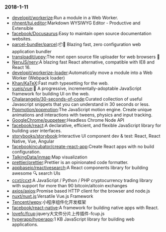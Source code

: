 ### 2018-1-11 
* [developit/workerize](https://github.com//developit/workerize):Run a module in a Web Worker. 
* [nhnent/tui.editor](https://github.com//nhnent/tui.editor):Markdown WYSIWYG Editor - Productive and Extensible 
* [facebook/Docusaurus](https://github.com//facebook/Docusaurus):Easy to maintain open source documentation websites. 
* [parcel-bundler/parcel](https://github.com//parcel-bundler/parcel):📦🚀 Blazing fast, zero configuration web application bundler 
* [transloadit/uppy](https://github.com//transloadit/uppy):The next open source file uploader for web browsers 🐶 
* [NervJS/nerv](https://github.com//NervJS/nerv):A blazing fast React alternative, compatible with IE8 and React 16. 
* [developit/workerize-loader](https://github.com//developit/workerize-loader):Automatically move a module into a Web Worker (Webpack loader) 
* [Khan/KaTeX](https://github.com//Khan/KaTeX):Fast math typesetting for the web. 
* [vuejs/vue](https://github.com//vuejs/vue):🖖 A progressive, incrementally-adoptable JavaScript framework for building UI on the web. 
* [Chalarangelo/30-seconds-of-code](https://github.com//Chalarangelo/30-seconds-of-code):Curated collection of useful Javascript snippets that you can understand in 30 seconds or less. 
* [Popmotion/popmotion](https://github.com//Popmotion/popmotion):The JavaScript motion engine. Create unique animations and interactions with tweens, physics and input tracking. 
* [GoogleChrome/puppeteer](https://github.com//GoogleChrome/puppeteer):Headless Chrome Node API 
* [facebook/react](https://github.com//facebook/react):A declarative, efficient, and flexible JavaScript library for building user interfaces. 
* [storybooks/storybook](https://github.com//storybooks/storybook):Interactive UI component dev & test: React, React Native, Vue, Angular 
* [facebookincubator/create-react-app](https://github.com//facebookincubator/create-react-app):Create React apps with no build configuration. 
* [TalkingData/inmap](https://github.com//TalkingData/inmap):Map visualization 
* [prettier/prettier](https://github.com//prettier/prettier):Prettier is an opinionated code formatter. 
* [appbaseio/reactivesearch](https://github.com//appbaseio/reactivesearch):A React components library for building awesome 🔍 search UIs 
* [ccxt/ccxt](https://github.com//ccxt/ccxt):A JavaScript / Python / PHP cryptocurrency trading library with support for more than 90 bitcoin/altcoin exchanges 
* [axios/axios](https://github.com//axios/axios):Promise based HTTP client for the browser and node.js 
* [nuxt/nuxt.js](https://github.com//nuxt/nuxt.js):Versatile Vue.js Framework 
* [Tencent/wepy](https://github.com//Tencent/wepy):小程序组件化开发框架 
* [facebook/react-native](https://github.com//facebook/react-native):A framework for building native apps with React. 
* [lovefc/fcup](https://github.com//lovefc/fcup):jquery大文件分片上传插件-fcup.js 
* [hyperapp/hyperapp](https://github.com//hyperapp/hyperapp):1 KB JavaScript library for building web applications. 
